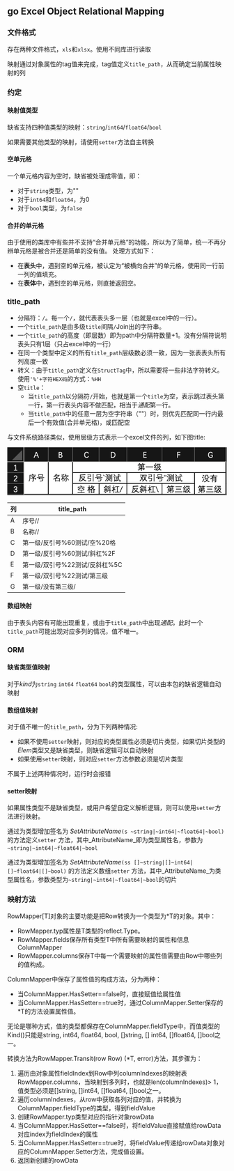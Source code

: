 ## go Excel Object Relational Mapping

### 文件格式

存在两种文件格式，`xls`和`xlsx`。使用不同库进行读取

映射通过对象属性的tag值来完成，tag值定义`title_path`，从而确定当前属性映射的列

### 约定

#### 映射值类型

缺省支持四种值类型的映射：`string`/`int64`/`float64`/`bool`

如果需要其他类型的映射，请使用`setter`方法自主转换

#### 空单元格

一个单元格内容为空时，缺省被处理成零值，即：

* 对于`string`类型，为""
* 对于`int64`和`float64`，为0
* 对于`bool`类型，为`false`

#### 合并的单元格

由于使用的类库中有些并不支持“合并单元格”的功能，所以为了简单，统一不再分辨单元格是被合并还是简单的没有值。
处理方式如下：

* 在**表头**中，遇到空的单元格，被认定为“被横向合并”的单元格，使用同一行前一列的值填充。
* 在**表体**中，遇到空的单元格，则直接返回空。

### title_path

* 分隔符：`/`。每一个`/`，就代表表头多一层（也就是excel中的一行）。
* 一个`title_path`是由多级`title`间隔`/`Join出的字符串。
* 一个`title_path`的高度（即层数）即为path中分隔符数量+1。没有分隔符说明表头只有1层（只占excel中的一行）
* 在同一个类型中定义的所有`title_path`层级数必须一致，因为一张表表头所有列高度一致
* 转义：由于`title_path`定义在`StructTag`中，所以需要将一些非法字符转义。使用`'%'+字符HEX码`的方式：`%HH`
* 空`title`：
    * 当`title_path`以分隔符`/`开始，也就是第一个`title`为空，表示跳过表头第一行，第一行表头内容不做匹配，相当于*通配*第一行。
    * 当`title_path`中的任意一层为空字符串（""）时，则优先匹配同一行内最后一个有效值(合并单元格)，或匹配空

与文件系统路径类似，使用层级方式表示一个excel文件的列，如下图title:

![layer titles](layer_titles.png)

| 列 | title_path          |
|---|---------------------|
| A | 序号//                |
| B | 名称//                |
| C | 第一级/反引号%60测试/空%20格  |
| D | 第一级/反引号%60测试/斜杠%2F  |
| E | 第一级/双引号%22测试/反斜杠%5C |
| F | 第一级/双引号%22测试/第三级    |
| G | 第一级/没有第三级/          |

#### 数组映射

由于表头内容有可能出现重复，或由于`title_path`中出现*通配*，此时一个`title_path`可能出现对应多列的情况，值不唯一。

### ORM

#### 缺省类型值映射

对于$kind$为`string` `int64` `float64` `bool`的类型属性，可以由本包的缺省逻辑自动映射

#### 数组值映射

对于值不唯一的`title_path`，分为下列两种情况:

* 如果不使用`setter`映射，则对应的类型属性必须是切片类型，如果切片类型的$Elem$类型又是缺省类型，则缺省逻辑可以自动映射
* 如果使用`setter`映射，则对应`setter`方法参数必须是切片类型

不属于上述两种情况时，运行时会报错

#### setter映射

如果属性类型不是缺省类型，或用户希望自定义解析逻辑，则可以使用`setter`方法进行映射。

通过为类型增加签名为 $Set$_AttributeName_`(s ~string|~int64|~float64|~bool)` 的方法定义`setter`
方法，其中_AttributeName_即为类型属性名，参数为`~string|~int64|~float64|~bool`

通过为类型增加签名为 $Set$_AttributeName_`(ss []~string|[]~int64|[]~float64|[]~bool)` 的方法定义数组`setter`
方法，其中_AttributeName_为类型属性名，参数类型为`~string|~int64|~float64|~bool`的切片

### 映射方法

RowMapper[T]对象的主要功能是把Row转换为一个类型为*T的对象。其中：

* RowMapper.typ属性是T类型的reflect.Type。
* RowMapper.fields保存所有类型T中所有需要映射的属性和信息ColumnMapper
* RowMapper.columns保存T中每一个需要映射的属性值需要由Row中哪些列的值构成。

ColumnMapper中保存了属性值的构成方法，分为两种：

* 当ColumnMapper.HasSetter==false时，直接赋值给属性值
* 当ColumnMapper.HasSetter==true时，通过ColumnMapper.Setter保存的*T的方法设置属性值。

无论是哪种方式，值的类型都保存在ColumnMapper.fieldType中，而值类型的Kind()只能是string, int64, float64, bool, []string, []
int64, []float64, []bool之一。

转换方法为RowMapper.Transit(row Row) (*T, error)方法，其步骤为：

1. 遍历由对象属性fieldIndex到Row中列columnIndexes的映射表RowMapper.columns，当映射到多列时，也就是len(columnIndexes)>
   1，值类型必须是[]string, []int64, []float64, []bool之一。
2. 遍历columnIndexes，从row中获取各列对应的值，并转换为ColumnMapper.fieldType的类型，得到fieldValue
3. 创建RowMapper.typ类型对应的指针对象rowData
4. 当ColumnMapper.HasSetter==false时，将fieldValue直接赋值给rowData对应index为fieldIndex的属性
5. 当ColumnMapper.HasSetter==true时，将fieldValue传递给rowData对象对应的ColumnMapper.Setter方法，完成值设置。
6. 返回新创建的rowData